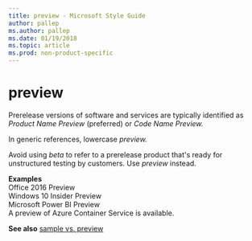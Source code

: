 ```yaml
---
title: preview - Microsoft Style Guide
author: pallep
ms.author: pallep
ms.date: 01/19/2018
ms.topic: article
ms.prod: non-product-specific
---
```


# preview

Prerelease versions of software and services are typically identified as *Product Name Preview* (preferred) or *Code Name Preview.* 

In generic references, lowercase *preview.*

Avoid using *beta* to refer to a prerelease product that's ready for unstructured testing by customers. Use *preview* instead.

**Examples**  
Office 2016 Preview  
Windows 10 Insider Preview  
Microsoft Power BI Preview  
A preview of Azure Container Service is available.  

**See also** [sample vs. preview](~/a-z-word-list-term-collections/s/sample-vs-preview.md)
